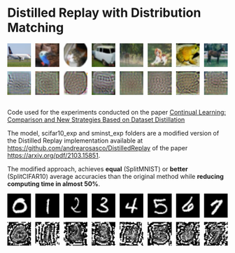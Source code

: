 # Distilled Replay with Distribution Matching


<style>
  .image-grid {
    display: grid;
    grid-template-columns: repeat(8, 1fr);
    gap: 10px;
    justify-content: center;
    align-items: center;
  }
  .image-grid img {
    width: 100px;
    height: auto;
  }
</style>

<div class="image-grid">
  <img src="miscellanea/distilled_figures/cifar10/orig_avion.png">
  <img src="miscellanea/distilled_figures/cifar10/orig_bird.png">
  <img src="miscellanea/distilled_figures/cifar10/orig_cat.png">
  <img src="miscellanea/distilled_figures/cifar10/orig_coche.png">
  <img src="miscellanea/distilled_figures/cifar10/orig_deer.png">
  <img src="miscellanea/distilled_figures/cifar10/orig_dog.png">
  <img src="miscellanea/distilled_figures/cifar10/orig_frog.png">
  <img src="miscellanea/distilled_figures/cifar10/orig_horse.png">
  <img src="miscellanea/distilled_figures/cifar10/dis_avion.png">
  <img src="miscellanea/distilled_figures/cifar10/dis_bird.png">
  <img src="miscellanea/distilled_figures/cifar10/dis_cat.png">
  <img src="miscellanea/distilled_figures/cifar10/dis_coche.png">
  <img src="miscellanea/distilled_figures/cifar10/dis_deer.png">
  <img src="miscellanea/distilled_figures/cifar10/dis_dog.png">
  <img src="miscellanea/distilled_figures/cifar10/dis_frog.png">
  <img src="miscellanea/distilled_figures/cifar10/dis_horse.png">
</div>

<br>

Code used for the experiments conducted on the paper [Continual Learning: Comparison and New Strategies Based on Dataset Distillation](https://github.com/Jaruba20/Distilled-Replay-DMatch/CLComparisonandNewStratsbasedonDD.pdf)


The model, scifar10_exp and sminst_exp folders are a modified version of the Distilled Replay implementation available at https://github.com/andrearosasco/DistilledReplay
of the paper https://arxiv.org/pdf/2103.15851.

The modified approach, achieves **equal** (SplitMNIST) or **better** (SplitCIFAR10) average accuracies than the original method while **reducing computing time in almost 50%**. 


<style>
  .image-grid {
    display: grid;
    grid-template-columns: repeat(8, 1fr);
    gap: 10px;
    justify-content: center;
    align-items: center;
  }
  .image-grid img {
    width: 100px;
    height: auto;
  }
</style>

<div class="image-grid">
  <img src="miscellanea/distilled_figures/mnist/orig_0.png">
  <img src="miscellanea/distilled_figures/mnist/orig_1.png">
  <img src="miscellanea/distilled_figures/mnist/orig_2.png">
  <img src="miscellanea/distilled_figures/mnist/orig_3.png">
  <img src="miscellanea/distilled_figures/mnist/orig_4.png">
  <img src="miscellanea/distilled_figures/mnist/orig_5.png">
  <img src="miscellanea/distilled_figures/mnist/orig_6.png">
  <img src="miscellanea/distilled_figures/mnist/orig_7.png">
  <img src="miscellanea/distilled_figures/mnist/syn_0.png">
  <img src="miscellanea/distilled_figures/mnist/syn_1.png">
  <img src="miscellanea/distilled_figures/mnist/syn_2.png">
  <img src="miscellanea/distilled_figures/mnist/syn_3.png">
  <img src="miscellanea/distilled_figures/mnist/syn_4.png">
  <img src="miscellanea/distilled_figures/mnist/syn_5.png">
  <img src="miscellanea/distilled_figures/mnist/syn_6.png">
  <img src="miscellanea/distilled_figures/mnist/syn_7.png">
</div>

